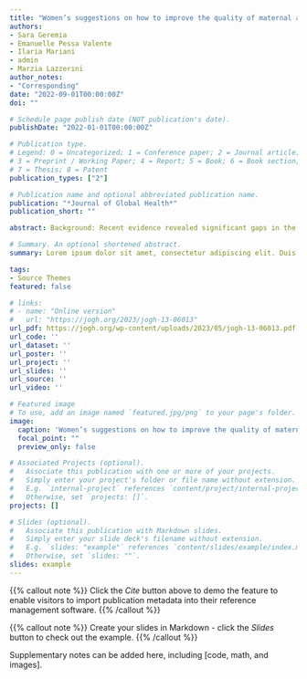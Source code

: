 ```yaml
---
title: "Women’s suggestions on how to improve the quality of maternal and newborn care during the COVID-19 pandemic in Italy: A co-occurrence network analysis"
authors:
- Sara Geremia
- Emanuelle Pessa Valente
- Ilaria Mariani
- admin
- Marzia Lazzerini
author_notes:
- "Corresponding"
date: "2022-09-01T00:00:00Z"
doi: ""

# Schedule page publish date (NOT publication's date).
publishDate: "2022-01-01T00:00:00Z"

# Publication type.
# Legend: 0 = Uncategorized; 1 = Conference paper; 2 = Journal article;
# 3 = Preprint / Working Paper; 4 = Report; 5 = Book; 6 = Book section;
# 7 = Thesis; 8 = Patent
publication_types: ["2"]

# Publication name and optional abbreviated publication name.
publication: "*Journal of Global Health*"
publication_short: ""

abstract: Background: Recent evidence revealed significant gaps in the quality of maternal and newborn care in the World Health Organization (WHO) European Region (EUR) countries. Collecting and analyzing women’s views on their needs and priorities is crucial for developing actions to improve the quality of maternal and newborn care. With this study from the IMAgiNE EURO Project, we aimed to add to previous quantitative studies by analysing emerging themes from women’s suggestions on how to improve the quality of maternal and newborn care during facility-based birth in Italy during the COVID-19 pandemic. Methods: We collected data from mothers giving birth during the coronavirus 2019 (COVID-19) pandemic using a validated online anonymous WHO standard-based questionnaire consisting of open-ended questions. Using a word co-occurrence network (WCON), we analysed responses in Italian from women who gave birth between March 2020 and March 2022. This approach entails a graphical representation of word pairings that frequently co-occur across sentences and compose clusters. Results: The texts, produced by 2010 women participating in the study, consisted of 79204 words and 3833 sentences. Eight clusters emerged with WCON, the three largest of which were related to companionship during childbirth, breastfeeding support, and physical resources. The term “swab”, associated with other terms in the COVID-19 domain, had the highest degree of centrality, thus representing a core topic. Conclusions: The key emerging themes from women’s suggestions can be used to shape policies to improve the quality of care for mothers and newborns. Our WCON analysis offers a valid approach to quickly screen large textual data on quality of care, providing a first set of major themes identified by clusters. As such, it could be used to improve documentation of service users’ suggestions promoting the engagement of both researchers and policymakers.

# Summary. An optional shortened abstract.
summary: Lorem ipsum dolor sit amet, consectetur adipiscing elit. Duis posuere tellus ac convallis placerat. Proin tincidunt magna sed ex sollicitudin condimentum.

tags:
- Source Themes
featured: false

# links:
# - name: "Online version"
#   url: "https://jogh.org/2023/jogh-13-06013"
url_pdf: https://jogh.org/wp-content/uploads/2023/05/jogh-13-06013.pdf
url_code: ''
url_dataset: ''
url_poster: ''
url_project: ''
url_slides: ''
url_source: ''
url_video: ''

# Featured image
# To use, add an image named `featured.jpg/png` to your page's folder. 
image:
  caption: 'Women’s suggestions on how to improve the quality of maternal and newborn care: major themes in the co-occurrence network. The size of the points indicates node degree centrality; darker lines represent a higher degree of co-occurrence of pairs of terms. Cluster labels in the legend are in descending order of cluster size.'
  focal_point: ""
  preview_only: false

# Associated Projects (optional).
#   Associate this publication with one or more of your projects.
#   Simply enter your project's folder or file name without extension.
#   E.g. `internal-project` references `content/project/internal-project/index.md`.
#   Otherwise, set `projects: []`.
projects: []

# Slides (optional).
#   Associate this publication with Markdown slides.
#   Simply enter your slide deck's filename without extension.
#   E.g. `slides: "example"` references `content/slides/example/index.md`.
#   Otherwise, set `slides: ""`.
slides: example
---
```


{{% callout note %}}
Click the *Cite* button above to demo the feature to enable visitors to import publication metadata into their reference management software.
{{% /callout %}}

{{% callout note %}}
Create your slides in Markdown - click the *Slides* button to check out the example.
{{% /callout %}}

Supplementary notes can be added here, including [code, math, and images].
